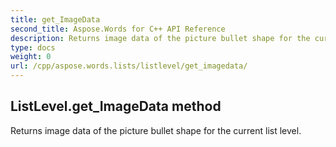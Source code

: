 ```yaml
---
title: get_ImageData
second_title: Aspose.Words for C++ API Reference
description: Returns image data of the picture bullet shape for the current list level. 
type: docs
weight: 0
url: /cpp/aspose.words.lists/listlevel/get_imagedata/
---
```

## ListLevel.get_ImageData method


Returns image data of the picture bullet shape for the current list level.

